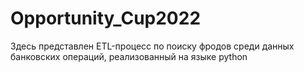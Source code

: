 # Opportunity_Cup2022

Здесь представлен ETL-процесс по поиску фродов среди данных банковских операций, реализованный на языке python
